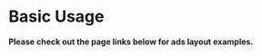 # Basic Usage

**Please check out the page links below for ads layout examples.**

<link-component title="Native Ad" link="../basic-usage/native-ad"/>

<link-component title="Supr.Ad" link="../basic-usage/supr.ad"/>

<link-component title="Banner Ad" link="../basic-usage/banner-ad"/>

